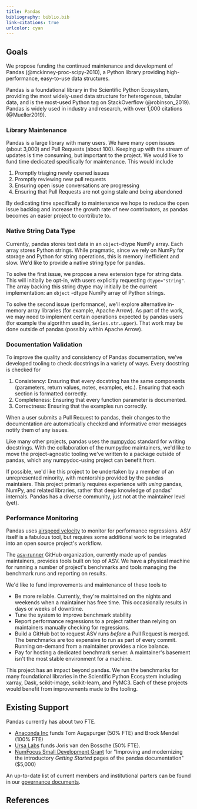 ```yaml
---
title: Pandas
bibliography: biblio.bib
link-citations: true
urlcolor: cyan
---
```


## Goals

We propose funding the continued maintenance and development of Pandas
(@mckinney-proc-scipy-2010), a Python library providing high-performance,
easy-to-use data structures.

Pandas is a foundational library in the Scientific Python Ecosystem, providing
the most widely-used data structure for heterogenous, tabular data, and is the
most-used Python tag on StackOverflow (@robinson_2019). Pandas is widely used in
industry and research, with over 1,000 citations (@Mueller2019).

### Library Maintenance

Pandas is a large library with many users. We have many open issues (about
3,000) and Pull Requests (about 100). Keeping up with the stream of updates is
time consuming, but important to the project. We would like to fund time
dedicated specifically for maintenance. This would include

1. Promptly triaging newly opened issues
2. Promptly reviewing new pull requests
3. Ensuring open issue conversations are progressing
4. Ensuring that Pull Requests are not going stale and being abandoned

By dedicating time specifically to maintenance we hope to reduce the open issue
backlog and increase the growth rate of new contributors, as pandas becomes an
easier project to contribute to.

### Native String Data Type

Currently, pandas stores text data in an ``object``-dtype NumPy array.
Each array stores Python strings. While pragmatic, since we rely on NumPy
for storage and Python for string operations, this is memory inefficient
and slow. We'd like to provide a native string type for pandas.

To solve the first issue, we propose a new extension type for string data. This
will initially be opt-in, with users explicitly requesting ``dtype="string"``.
The array backing this string dtype may initially be the current implementation:
an ``object`` -dtype NumPy array of Python strings.

To solve the second issue (performance), we'll explore alternative in-memory
array libraries (for example, Apache Arrow). As part of the work, we may
need to implement certain operations expected by pandas users (for example
the algorithm used in, ``Series.str.upper``). That work may be done outside of
pandas (possibly within Apache Arrow).

### Documentation Validation

To improve the quality and consistency of Pandas documentation, we've developed
tooling to check docstrings in a variety of ways. Every docstring is checked for

1. Consistency: Ensuring that every docstring has the same components
   (parameters, return values, notes, examples, etc.). Ensuring that each
   section is formatted correctly.
2. Completeness: Ensuring that every function parameter is documented.
3. Correctness: Ensuring that the examples run correctly.

When a user submits a Pull Request to pandas, their changes to the documentation
are automatically checked and informative error messages notify them of any
issues.

Like many other projects, pandas uses the
[numpydoc](https://numpydoc.readthedocs.io/en/latest/) standard for writing
docstrings. With the collaboration of the numpydoc maintainers, we'd like to
move the project-agnostic tooling we've written to a package outside of pandas,
which any numpydoc-using project can benefit from.

If possible, we'd like this project to be undertaken by a member of an
unrepresented minority, with mentorship provided by the pandas maintaiers. This
project primarily requires experience with *using* pandas, NumPy, and related
libraries, rather that deep knowledge of pandas' internals. Pandas has a diverse
community, just not at the maintainer level (yet).

### Performance Monitoring

Pandas uses [airspeed velocity](https://asv.readthedocs.io/en/stable/) to
monitor for performance regressions. ASV itself is a fabulous tool, but requires
some additional work to be integrated into an open source project's workflow.

The [asv-runner](https://github.com/asv-runner) GitHub organization, currently
made up of pandas maintainers, provides tools built on top of ASV. We have a
physical machine for running a number of project's benchmarks and tools managing
the benchmark runs and reporting on results.

We'd like to fund improvements and maintenance of these tools to

* Be more reliable. Currently, they're maintained on the nights and weekends
  when a maintainer has free time. This occasionally results in days or weeks of
  downtime.
* Tune the system to improve benchmark stability
* Report performance regressions to a project rather than relying on maintainers
  manually checking for regressions.
* Build a GitHub bot to request ASV runs *before* a Pull Request is merged. The
  benchmarks are too expensive to run as part of every commit. Running on-demand
  from a maintainer provides a nice balance.
* Pay for hosting a dedicated benchmark server. A maintainer's basement isn't
  the most stable environment for a machine.

This project has an impact beyond pandas. We run the benchmarks for many
foundational libraries in the Scientific Python Ecosystem including xarray,
Dask, scikit-image, scikit-learn, and PyMC3. Each of these projects would
benefit from improvements made to the tooling.

## Existing Support

Pandas currently has about two FTE.

* [Anaconda Inc](https://www.anaconda.com) funds Tom Augspurger (50% FTE) and
Brock Mendel (100% FTE)
* [Ursa Labs](https://ursalabs.org) funds Joris van den Bossche (50% FTE).
* [NumFocus Small Development
  Grant](https://numfocus.org/programs/sustainability#sdg) for "Improving and
  modernizing the introductory *Getting Started* pages of the pandas
  documentation" ($5,000)

An up-to-date list of current members and institutional
parters can be found in our [governance
documents](https://github.com/pandas-dev/pandas-governance/blob/master/people.md).

## References

[arrow]: https://arrow.apache.org
[string ops]: https://pandas.pydata.org/pandas-docs/stable/reference/series.html#api-series-str
[ea interface]: https://pandas.pydata.org/pandas-docs/stable/development/extending.html#extension-types
[fletcher]: https://fletcher.readthedocs.io/en/latest/
